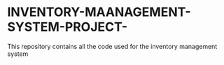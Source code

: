 # INVENTORY-MAANAGEMENT-SYSTEM-PROJECT-
This repository contains  all the code used for the inventory management system 

